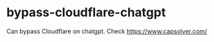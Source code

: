 # bypass-cloudflare-chatgpt
Can bypass Cloudflare on chatgpt. Check https://www.capsolver.com/ 
                                                                         